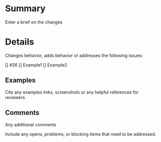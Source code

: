 # Summary
Enter a brief on the changes

# Details

Changes behavior, adds behavior or addresses the following issues:

[] #26
[] Example1
[] Example2

## Examples

Cite any examples links, screenshots or any helpful references for reviewers.

## Comments
Any additional comments

Include any opens, problems, or blocking items that need to be addressed.
